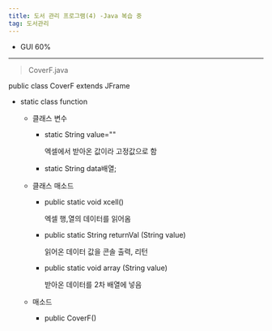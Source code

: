 ```yaml
---
title: 도서 관리 프로그램(4) -Java 복습 중
tag: 도서관리
---
```






+ GUI 60% 





---





> CoverF.java 

public class CoverF extends JFrame



+ static class function

  + 클래스 변수

    + static String value=""

       엑셀에서 받아온 값이라 고정값으로 함

    + static String data배열;

       

  + 클래스 매소드

    + public static void xcell()

       엑셀 행,열의 데이터를 읽어옴

    + public static String returnVal (String value)

       읽어온 데이터 값을 콘솔 출력, 리턴

    + public static void array (String value)

       받아온 데이터를 2차 배열에 넣음

  + 매소드 

    + public CoverF()

       








